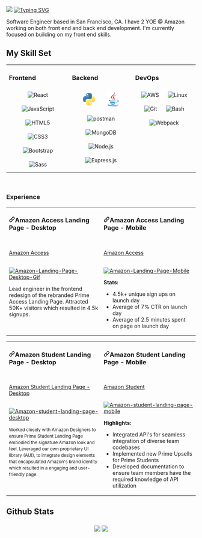 ![](https://imgur.com/Am93ogl.png)
[![Typing SVG](https://readme-typing-svg.demolab.com?font=Roboto+Mono&duration=2800&pause=1000&color=022462&center=true&vCenter=true&random=false&width=1012&height=60&lines=Howdy+%F0%9F%91%8B%2C+My+name+is+Marco;I'm+Software+Engineer+%F0%9F%91%A8%E2%80%8D%F0%9F%92%BB;I'm+also+Front+End+Engineer+%F0%9F%8C%90)](https://git.io/typing-svg)

Software Engineer based in San Francisco, CA. I have 2 YOE @ Amazon working on both front end and back end development. I'm currently focused on building on my front end skills. 

## My Skill Set  
<table><tr><td valign="top" width="33%">
 
### Frontend  
 
<div align="center">  
<img style="margin: 10px" src="https://profilinator.rishav.dev/skills-assets/react-original-wordmark.svg" alt="React" height="50" /> 
<img style="margin: 10px" src="https://profilinator.rishav.dev/skills-assets/javascript-original.svg" alt="JavaScript" height="50" />
<img style="margin: 10px" src="https://profilinator.rishav.dev/skills-assets/html5-original-wordmark.svg" alt="HTML5" height="50" /> 
<img style="margin: 10px" src="https://profilinator.rishav.dev/skills-assets/css3-original-wordmark.svg" alt="CSS3" height="50" />   
<img style="margin: 10px" src="https://profilinator.rishav.dev/skills-assets/bootstrap-plain.svg" alt="Bootstrap" height="50" />  
<img style="margin: 10px" src="https://profilinator.rishav.dev/skills-assets/sass-original.svg" alt="Sass" height="50" />  
</div>
</td><td valign="top" width="33%">
 
### Backend  
 
<div align="center">  
<img style="margin: 10px" src="https://raw.githubusercontent.com/devicons/devicon/master/icons/python/python-original.svg" alt="python" width="40" height="40"/>
<img style="margin: 10px" src="https://raw.githubusercontent.com/devicons/devicon/master/icons/java/java-original.svg" alt="java" width="40" height="40"/>
<img style="margin: 10px" src="https://www.vectorlogo.zone/logos/getpostman/getpostman-icon.svg" alt="postman" width="40" height="40"/>

 <!--
<img style="margin: 10px" src="https://raw.githubusercontent.com/devicons/devicon/master/icons/csharp/csharp-original.svg" alt="csharp" width="40" height="40"/>
<img style="margin: 10px" src="https://raw.githubusercontent.com/devicons/devicon/master/icons/typescript/typescript-original.svg" alt="typescript" width="40" height="40"/>
<img style="margin: 10px" src="https://www.vectorlogo.zone/logos/graphql/graphql-icon.svg" alt="graphql" width="40" height="40"/>
  -->

  
<img style="margin: 10px" src="https://profilinator.rishav.dev/skills-assets/mongodb-original-wordmark.svg" alt="MongoDB" height="50" />  
<img style="margin: 10px" src="https://profilinator.rishav.dev/skills-assets/nodejs-original-wordmark.svg" alt="Node.js" height="50" />  
<img style="margin: 10px" src="https://profilinator.rishav.dev/skills-assets/express-original-wordmark.svg" alt="Express.js" height="50" />  
</div>
</td><td valign="top" width="33%">
 
### DevOps  
<div align="center">  
<img style="margin: 10px" src="https://profilinator.rishav.dev/skills-assets/amazonwebservices-original-wordmark.svg" alt="AWS" height="50" />  
<img style="margin: 10px" src="https://profilinator.rishav.dev/skills-assets/linux-original.svg" alt="Linux" height="50" />  
<img style="margin: 10px" src="https://profilinator.rishav.dev/skills-assets/git-scm-icon.svg" alt="Git" height="50" />  
<img style="margin: 10px" src="https://profilinator.rishav.dev/skills-assets/gnu_bash-icon.svg" alt="Bash" height="50" />  
<img style="margin: 10px" src="https://profilinator.rishav.dev/skills-assets/webpack-original.svg" alt="Webpack" height="50" />  
</div>
</td></tr></table> 

<br/>

### Experience
<article>
      <div>
  <div>
<table>
  <tbody><tr>
    <td width="33%" valign="top">
      <h3><a id="user-content-travelaraorg" class="anchor" aria-hidden="true" href="#travelaraorg"><svg class="octicon octicon-link" viewBox="0 0 16 16" version="1.1" width="16" height="16" aria-hidden="true"><path fill-rule="evenodd" d="M7.775 3.275a.75.75 0 001.06 1.06l1.25-1.25a2 2 0 112.83 2.83l-2.5 2.5a2 2 0 01-2.83 0 .75.75 0 00-1.06 1.06 3.5 3.5 0 004.95 0l2.5-2.5a3.5 3.5 0 00-4.95-4.95l-1.25 1.25zm-4.69 9.64a2 2 0 010-2.83l2.5-2.5a2 2 0 012.83 0 .75.75 0 001.06-1.06 3.5 3.5 0 00-4.95 0l-2.5 2.5a3.5 3.5 0 004.95 4.95l1.25-1.25a.75.75 0 00-1.06-1.06l-1.25 1.25a2 2 0 01-2.83 0z"></path></svg></a>Amazon Access Landing Page - Desktop</h3>
        <br>
        <p><a href="http://www.amazon.com/qualify" rel="nofollow">Amazon Access</a></p>
        <br>
        <a href="http://www.amazon.com/qualify" rel="nofollow">
            <img src="https://media.giphy.com/media/bBM0GcdKEIwusaVncb/giphy.gif" width="100%" alt="Amazon-Landing-Page-Desktop-Gif" data-canonical-src="[https://media0.giphy.com/media/3sbVyKmXxkxvaitZUo/giphy.gif](https://media.giphy.com/media/bBM0GcdKEIwusaVncb/giphy.gif)" style="max-width:100%;">
        </a>
        <p>Lead engineer in the frontend redesign of the rebranded Prime Access Landing Page. Attracted 50K+ visitors which resulted in 4.5k signups.</p>
    </td>
    <td width="33%" valign="top">
      <h3><a id="user-content-portfolio" class="anchor" aria-hidden="true" href="#portfolio"><svg class="octicon octicon-link" viewBox="0 0 16 16" version="1.1" width="16" height="16" aria-hidden="true"><path fill-rule="evenodd" d="M7.775 3.275a.75.75 0 001.06 1.06l1.25-1.25a2 2 0 112.83 2.83l-2.5 2.5a2 2 0 01-2.83 0 .75.75 0 00-1.06 1.06 3.5 3.5 0 004.95 0l2.5-2.5a3.5 3.5 0 00-4.95-4.95l-1.25 1.25zm-4.69 9.64a2 2 0 010-2.83l2.5-2.5a2 2 0 012.83 0 .75.75 0 001.06-1.06 3.5 3.5 0 00-4.95 0l-2.5 2.5a3.5 3.5 0 004.95 4.95l1.25-1.25a.75.75 0 00-1.06-1.06l-1.25 1.25a2 2 0 01-2.83 0z"></path></svg></a>Amazon Access Landing Page - Mobile</h3>
        <br>
        <p> <a href="http://www.amazon.com/qualify" rel="nofollow">Amazon Access</a></p>
        <br>
        <a href="http://www.amazon.com/qualify" rel="nofollow">
            <img src="https://media.giphy.com/media/ZVDf5CNuZnk8aily5d/giphy.gif" width="30%" alt="Amazon-Landing-Page-Mobile" data-canonical-src="https://media.giphy.com/media/ZVDf5CNuZnk8aily5d/giphy.gif" style="max-width:100%;">
        </a>
       <p><strong>Stats:</strong></p>
        <ul>
          <li>4.5k+ unique sign ups on launch day</li>
          <li>Average of 7% CTR on launch day</li>
          <li>Average of 2.5 minutes spent on page on launch day</li>
        </ul>
    </td>
  </tr>
</tbody></table>
</article>
      </div>
  </div>


  <article>
      <div>
  <div>
<table>
  <tbody><tr>
    <td width="33%" valign="top">
      <h3><a id="user-content-travelaraorg" class="anchor" aria-hidden="true" href="#travelaraorg"><svg class="octicon octicon-link" viewBox="0 0 16 16" version="1.1" width="16" height="16" aria-hidden="true"><path fill-rule="evenodd" d="M7.775 3.275a.75.75 0 001.06 1.06l1.25-1.25a2 2 0 112.83 2.83l-2.5 2.5a2 2 0 01-2.83 0 .75.75 0 00-1.06 1.06 3.5 3.5 0 004.95 0l2.5-2.5a3.5 3.5 0 00-4.95-4.95l-1.25 1.25zm-4.69 9.64a2 2 0 010-2.83l2.5-2.5a2 2 0 012.83 0 .75.75 0 001.06-1.06 3.5 3.5 0 00-4.95 0l-2.5 2.5a3.5 3.5 0 004.95 4.95l1.25-1.25a.75.75 0 00-1.06-1.06l-1.25 1.25a2 2 0 01-2.83 0z"></path></svg></a>Amazon Student Landing Page - Desktop</h3>
        <br>
        <p><a href="http://www.amazon.com/student" rel="nofollow">Amazon Student Landing Page - Desktop</a></p>
        <br>
        <a href="http://www.amazon.com/student" rel="nofollow">
            <img src="https://media.giphy.com/media/0ZlNFCN2frnDPj0d2M/giphy.gif" width="100%" alt="Amazon-student-landing-page-desktop" data-canonical-src="[https://media0.giphy.com/media/3sbVyKmXxkxvaitZUo/giphy.gif](https://media.giphy.com/media/0ZlNFCN2frnDPj0d2M/giphy.gif)" style="max-width:100%;">
        </a>
          <p><small>Worked closely with Amazon Designers to ensure Prime Student Landing Page embodied the signature Amazon look and feel. Leveraged our own proprietary UI library (AUI), to integrate design elements that encapsulated Amazon's brand identity which resulted in a engaging and user-friendly page.</small></p>
    </td>
    <td width="33%" valign="top">
      <h3><a id="user-content-portfolio" class="anchor" aria-hidden="true" href="#portfolio"><svg class="octicon octicon-link" viewBox="0 0 16 16" version="1.1" width="16" height="16" aria-hidden="true"><path fill-rule="evenodd" d="M7.775 3.275a.75.75 0 001.06 1.06l1.25-1.25a2 2 0 112.83 2.83l-2.5 2.5a2 2 0 01-2.83 0 .75.75 0 00-1.06 1.06 3.5 3.5 0 004.95 0l2.5-2.5a3.5 3.5 0 00-4.95-4.95l-1.25 1.25zm-4.69 9.64a2 2 0 010-2.83l2.5-2.5a2 2 0 012.83 0 .75.75 0 001.06-1.06 3.5 3.5 0 00-4.95 0l-2.5 2.5a3.5 3.5 0 004.95 4.95l1.25-1.25a.75.75 0 00-1.06-1.06l-1.25 1.25a2 2 0 01-2.83 0z"></path></svg></a>Amazon Student Landing Page - Mobile</h3>
        <br>
        <p> <a href="http://www.amazon.com/student" rel="nofollow">Amazon Student</a></p>
        <br>
        <a href="http://www.amazon.com/student" rel="nofollow">
            <img src="https://media.giphy.com/media/roczghF70QWFrpwGcL/giphy.gif" width="30%" alt="Amazon-student-landing-page-mobile" data-canonical-src="https://media.giphy.com/media/roczghF70QWFrpwGcL/giphy.gif" style="max-width:100%;">
        </a>
       <p><strong>Highlights:</strong></p>
        <ul>
          <li>Integrated  API's for seamless integration of diverse team codebases</li>
          <li>Implemented new Prime Upsells for Prime Students</li>
          <li>Developed documentation to ensure team members have the required knowledge of API utilization</li>
        </ul>
    </td>
  </tr>
</tbody></table>
</article>
      </div>
  </div>


 ## Github Stats  

###
<div align="center"><img src="https://github-readme-stats.vercel.app/api?username=HowdyPardner&show_icons=true&locale=en" align="center" width="40%"/>
<img src="https://github-readme-streak-stats.herokuapp.com/?user=MarcoSB-Dev" align="center" width="40%"/>
</div> 




